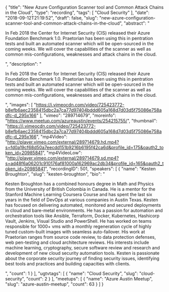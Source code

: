 {
  "title": "New Azure Configuration Scanner tool and Common Attack Chains in the Cloud",
  "type": "recording",
  "tags": [
    "Cloud Security"
  ],
  "date": "2018-09-12T21:19:52",
  "draft": false,
  "slug": "new-azure-configuration-scanner-tool-and-common-attack-chains-in-the-cloud",
  "abstract": "<p>In Feb 2018 the Center for Internet Security (CIS) released their Azure Foundation Benchmark 1.0. Praetorian has been using this in pentration tests and built an automated scanner which will be open-sourced in the coming weeks. We will cover the capabilities of the scanner as well as common mis-configurations, weaknesses and attack chains in the cloud.</p>",
  "description": "<p>In Feb 2018 the Center for Internet Security (CIS) released their Azure Foundation Benchmark 1.0. Praetorian has been using this in pentration tests and built an automated scanner which will be open-sourced in the coming weeks. We will cover the capabilities of the scanner as well as common mis-configurations, weaknesses and attack chains in the cloud.</p>",
  "images": [
    "https://i.vimeocdn.com/video/725423772-b8efb6aec2358415dbc2a7ca77d97404bddd605a168d7d03d5f75086e758adfc-d_295x166"
  ],
  "vimeo": "289714679",
  "moreinfo": "https://www.meetup.com/azureaustin/events/254215755/",
  "thumbnail": "https://i.vimeocdn.com/video/725423772-b8efb6aec2358415dbc2a7ca77d97404bddd605a168d7d03d5f75086e758adfc-d_295x166",
  "mp4Video": "http://player.vimeo.com/external/289714679.hd.mp4?s=fd0a19cf68d50a7eecdd151b9216b6195f42ca6d&profile_id=175&oauth2_token_id=20985841",
  "mp4VideoLow": "http://player.vimeo.com/external/289714679.sd.mp4?s=ad48f6a06201c910176af81000a162969ac2db34&profile_id=165&oauth2_token_id=20985841",
  "recordingID": 501,
  "speakers": [
    {
      "name": "Kesten Broughton",
      "slug": "kesten-broughton",
      "bio": "<p>Kesten Broughton has a combined honours degree in Math and Physics from the University of British Colombia in Canada. He is a mentor for the Stanford Machine Learning Coursera Course and has spent the last six years in the field of DevOps at various companies in Austin Texas. Kesten has focused on delivering automated, monitored and secured deployments in cloud and bare-metal environments. He has a passion for automation and orchestration tools like Ansible, Terraform, Docker, Kubernetes, Hashicorp Vault, Jenkins, Visual Studio and PowerShell. He has worked on teams responsible for 1000+ vms with a monthly regeneration cycle of highly tuned custom-built images with seamless auto-failover. His work at Praetorian ranges from source code review, to data protection defenses, web pen-testing and cloud architecture reviews. His interests include machine learning, cryptography, secure software review and research and development of new cloud security automation tools. Kesten is passionate about the corporate security journey of finding security issues, identifying best tools and practices and building capacities with clients.</p>",
      "count": 1
    }
  ],
  "ugtvtags": [
    {
      "name": "Cloud Security",
      "slug": "cloud-security",
      "count": 2
    }
  ],
  "meetups": [
    {
      "name": "Azure Austin Meetup",
      "slug": "azure-austin-meetup",
      "count": 63
    }
  ]
}